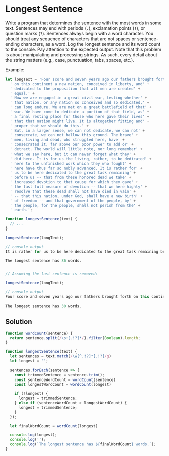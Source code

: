 # Longest Sentence
Write a program that determines the sentence with the most words in some text. Sentences may end with periods (`.`), exclamation points (`!`), or question marks (`?`). Sentences always begin with a word character. You should treat any sequence of characters that are not spaces or sentence-ending characters, as a word. Log the longest sentence and its word count to the console. Pay attention to the expected output. Note that this problem is about manipulating and processing strings. As such, every detail about the string matters (e.g., case, punctuation, tabs, spaces, etc.).

Example:
```js
let longText = 'Four score and seven years ago our fathers brought forth' +
  ' on this continent a new nation, conceived in liberty, and' +
  ' dedicated to the proposition that all men are created' +
  ' equal.' +
  ' Now we are engaged in a great civil war, testing whether' +
  ' that nation, or any nation so conceived and so dedicated,' +
  ' can long endure. We are met on a great battlefield of that' +
  ' war. We have come to dedicate a portion of that field, as' +
  ' a final resting place for those who here gave their lives' +
  ' that that nation might live. It is altogether fitting and' +
  ' proper that we should do this.' +
  ' But, in a larger sense, we can not dedicate, we can not' +
  ' consecrate, we can not hallow this ground. The brave' +
  ' men, living and dead, who struggled here, have' +
  ' consecrated it, far above our poor power to add or' +
  ' detract. The world will little note, nor long remember' +
  ' what we say here, but it can never forget what they' +
  ' did here. It is for us the living, rather, to be dedicated' +
  ' here to the unfinished work which they who fought' +
  ' here have thus far so nobly advanced. It is rather for' +
  ' us to be here dedicated to the great task remaining' +
  ' before us -- that from these honored dead we take' +
  ' increased devotion to that cause for which they gave' +
  ' the last full measure of devotion -- that we here highly' +
  ' resolve that these dead shall not have died in vain' +
  ' -- that this nation, under God, shall have a new birth' +
  ' of freedom -- and that government of the people, by' +
  ' the people, for the people, shall not perish from the' +
  ' earth.';

function longestSentence(text) {
  // ...
}

longestSentence(longText);

// console output
It is rather for us to be here dedicated to the great task remaining before us -- that from these honored dead we take increased devotion to that cause for which they gave the last full measure of devotion -- that we here highly resolve that these dead shall not have died in vain -- that this nation, under God, shall have a new birth of freedom -- and that government of the people, by the people, for the people, shall not perish from the earth.

The longest sentence has 86 words.


// Assuming the last sentence is removed:

longestSentence(longText);

// console output
Four score and seven years ago our fathers brought forth on this continent a new nation, conceived in liberty, and dedicated to the proposition that all men are created equal.

The longest sentence has 30 words.
```


## Solution
```js
function wordCount(sentence) {
  return sentence.split(/\s+[.!?]*/).filter(Boolean).length;
}

function longestSentence(text) {
  let sentences = text.match(/\w[^.!?]*[.!?]/g)
  let longest = '';
  
  sentences.forEach(sentence => {
    const trimmedSentence = sentence.trim();
    const sentenceWordCount = wordCount(sentence)
    const longestWordCount = wordCount(longest)

    if (!longest) {
      longest = trimmedSentence;
    } else if (sentenceWordCount > longestWordCount) {   
      longest = trimmedSentence; 
    }
  });

  let finalWordCount = wordCount(longest)

  console.log(longest);
  console.log('');
  console.log(`The longest sentence has ${finalWordCount} words.`);
}
```
